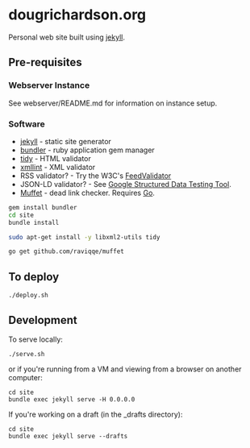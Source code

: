 # dougrichardson.org

Personal web site built using [jekyll](https://jekyllrb.com/).

## Pre-requisites

### Webserver Instance

See webserver/README.md for information on instance setup.

### Software

- [jekyll](https://jekyllrb.com/) - static site generator
- [bundler](https://bundler.io/) - ruby application gem manager
- [tidy](https://www.html-tidy.org/) - HTML validator
- [xmllint](http://xmlsoft.org/xmllint.html) - XML validator
- RSS validator? - Try the W3C's [FeedValidator](https://sourceforge.net/projects/feedvalidator/)
- JSON-LD validator? - See [Google Structured Data Testing Tool](https://search.google.com/structured-data/testing-tool).
- [Muffet](https://github.com/raviqqe/muffet) - dead link checker. Requires [Go](https://golang.org/doc/install).

```bash
gem install bundler
cd site
bundle install

sudo apt-get install -y libxml2-utils tidy

go get github.com/raviqqe/muffet
```

## To deploy

    ./deploy.sh

## Development

To serve locally:

    ./serve.sh

or if you're running from a VM and viewing from a browser on another computer:

    cd site
    bundle exec jekyll serve -H 0.0.0.0

If you're working on a draft (in the _drafts directory):

    cd site
    bundle exec jekyll serve --drafts

